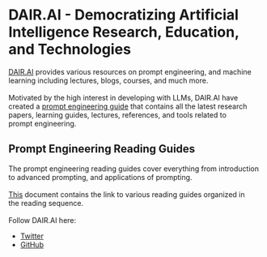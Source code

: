 # DAIR.AI - Democratizing Artificial Intelligence Research, Education, and Technologies
[DAIR.AI](https://dair.ai/) provides various resources on prompt engineering, and machine  
learning including lectures, blogs, courses, and much more.   
<br> 
Motivated by the high interest in developing with LLMs, DAIR.AI have  
created a [prompt engineering guide](https://www.promptingguide.ai/) that contains all the latest research  
papers, learning guides, lectures, references, and tools related to  
prompt engineering.  

## Prompt Engineering Reading Guides
The prompt engineering reading guides cover everything from introduction  
to advanced prompting, and applications of prompting.  
<br>
[This](GUIDES.md) document contains the link to various reading guides organized in   
the reading sequence. 
<br>  
Follow DAIR.AI here:
 - [Twitter](https://twitter.com/dair_ai)
 - [GitHub](https://github.com/dair-ai)
